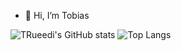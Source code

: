 <!--
**TRueedi/TRueedi** is a ✨ _special_ ✨ repository because its `README.md` (this file) appears on your GitHub profile.

Here are some ideas to get you started:

- 🔭 I’m currently working on ...
- 🌱 I’m currently learning ...
- 👯 I’m looking to collaborate on ...
- 🤔 I’m looking for help with ...
- 💬 Ask me about ...
- 📫 How to reach me: ...
- 😄 Pronouns: ...
- ⚡ Fun fact: ...
-->

- 👋 Hi, I’m Tobias

![TRueedi's GitHub stats](https://github-readme-stats.vercel.app/api?username=TRueedi&show_icons=true&theme=radical) ![Top Langs](https://github-readme-stats.vercel.app/api/top-langs/?username=TRueedi&theme=radical)
